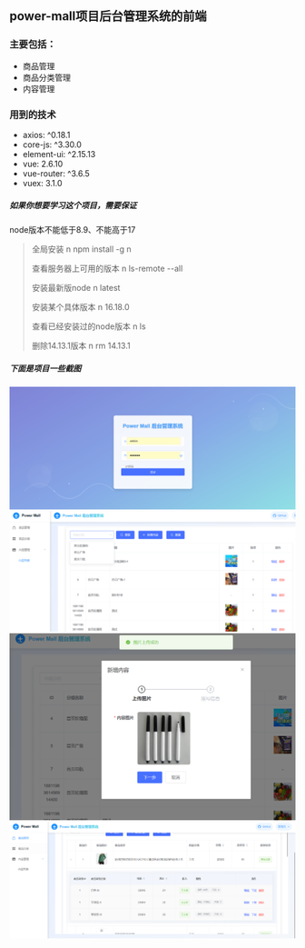 ## power-mall项目后台管理系统的前端
### 主要包括：
- 商品管理
- 商品分类管理
- 内容管理
### 用到的技术
- axios: ^0.18.1
- core-js: ^3.30.0
- element-ui: ^2.15.13
- vue: 2.6.10 
- vue-router: ^3.6.5
- vuex: 3.1.0
##### 如果你想要学习这个项目，需要保证
node版本不能低于8.9、不能高于17
> 全局安装 n  npm install -g n 
> 
> 查看服务器上可用的版本 n ls-remote --all
> 
> 安装最新版node  n latest
> 
> 安装某个具体版本  n 16.18.0
> 
> 查看已经安装过的node版本  n ls
> 
> 删除14.13.1版本 n rm 14.13.1
##### 下面是项目一些截图
![img_3.png](picture/img_3.png)
![img_2.png](picture/img_2.png)
![img_1.png](picture/img_1.png)
![img.png](picture/img.png)